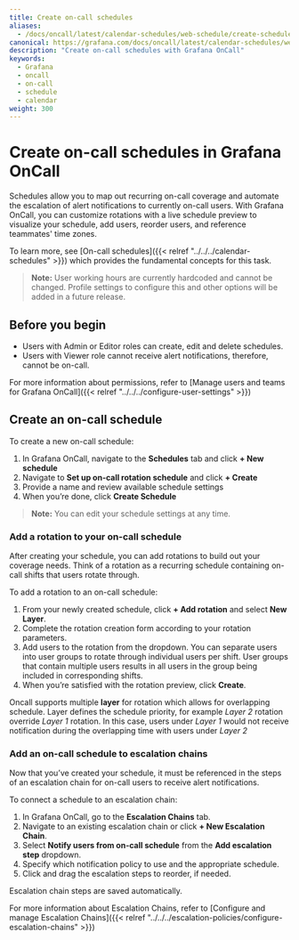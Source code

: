 ```yaml
---
title: Create on-call schedules
aliases:
  - /docs/oncall/latest/calendar-schedules/web-schedule/create-schedule/
canonical: https://grafana.com/docs/oncall/latest/calendar-schedules/web-schedule/create-schedule/
description: "Create on-call schedules with Grafana OnCall"
keywords:
  - Grafana
  - oncall
  - on-call
  - schedule
  - calendar
weight: 300
---
```


# Create on-call schedules in Grafana OnCall

Schedules allow you to map out recurring on-call coverage and automate the escalation of alert notifications to
currently on-call users. With Grafana OnCall, you can customize rotations with a live schedule preview to visualize
your schedule, add users, reorder users, and reference teammates' time zones.

To learn more, see [On-call schedules]({{< relref "../../../calendar-schedules" >}}) which provides the fundamental
concepts for this task.

>**Note:** User working hours are currently hardcoded and cannot be changed. Profile settings to configure this and other options will be added in a future release.

## Before you begin

- Users with Admin or Editor roles can create, edit and delete schedules.
- Users with Viewer role cannot receive alert notifications, therefore, cannot be on-call.

For more information about permissions, refer to
[Manage users and teams for Grafana OnCall]({{< relref "../../../configure-user-settings" >}})

## Create an on-call schedule

To create a new on-call schedule:

1. In Grafana OnCall, navigate to the **Schedules** tab and click **+ New schedule**
1. Navigate to **Set up on-call rotation schedule** and click **+ Create**
1. Provide a name and review available schedule settings
1. When you’re done, click **Create Schedule**

>**Note:** You can edit your schedule settings at any time.

### Add a rotation to your on-call schedule

After creating your schedule, you can add rotations to build out your coverage needs.
Think of a rotation as a recurring schedule containing on-call shifts that users rotate through.

To add a rotation to an on-call schedule:

1. From your newly created schedule, click **+ Add rotation** and select **New Layer**.
1. Complete the rotation creation form according to your rotation parameters.
1. Add users to the rotation from the dropdown.
You can separate users into user groups to rotate through individual users per shift.
User groups that contain
multiple users results in all users in the group being included in corresponding shifts.
1. When you’re satisfied with the rotation preview, click **Create**.

Oncall supports multiple **layer** for rotation which allows for overlapping schedule.
Layer defines the schedule priority, for example *Layer 2* rotation override *Layer 1* rotation.
In this case, users under *Layer 1* would not receive notification during the overlapping time with users under *Layer 2*

### Add an on-call schedule to escalation chains

Now that you’ve created your schedule, it must be referenced in the steps of an escalation chain for on-call users
to receive alert notifications.

To connect a schedule to an escalation chain:

1. In Grafana OnCall, go to the **Escalation Chains** tab.
1. Navigate to an existing escalation chain or click **+ New Escalation Chain**.
1. Select **Notify users from on-call schedule** from the **Add escalation step** dropdown.
1. Specify which notification policy to use and the appropriate schedule.
1. Click and drag the escalation steps to reorder, if needed.

Escalation chain steps are saved automatically.

For more information about Escalation Chains, refer to
[Configure and manage Escalation Chains]({{< relref "../../../escalation-policies/configure-escalation-chains" >}})
